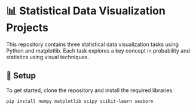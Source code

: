 # 📊 Statistical Data Visualization Projects

This repository contains three statistical data visualization tasks using Python and matplotlib. Each task explores a key concept in probability and statistics using visual techniques.

## 🔧 Setup

To get started, clone the repository and install the required libraries:

```bash
pip install numpy matplotlib scipy scikit-learn seaborn
```

